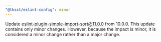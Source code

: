 ```yaml
---
"@tksst/eslint-config": minor
---
```


Update eslint-plugin-simple-import-sort@11.0.0 from 10.0.0. This update contains only minor changes. However, because the impact is minor, it is considered a minor change rather than a major change.
